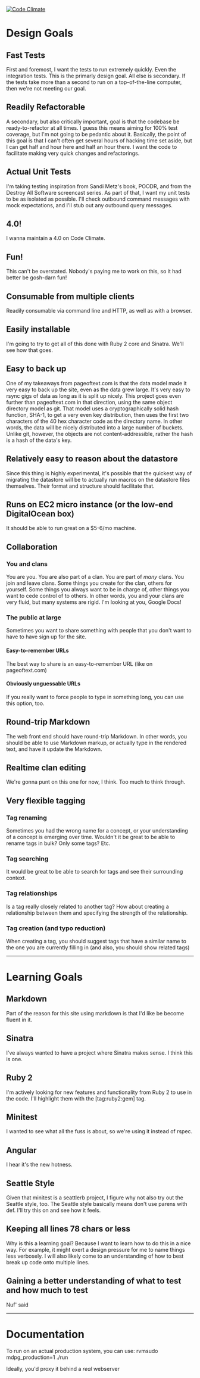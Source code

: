 [![Code Climate](https://codeclimate.com/repos/51fc8a5589af7e46b3072d08/badges/3d6b95dba9f4ffb5bbe2/gpa.png)](https://codeclimate.com/repos/51fc8a5589af7e46b3072d08/feed)

# Design Goals

## Fast Tests

First and foremost, I want the tests to run extremely quickly.  Even the
integration tests.  This is the primarly design goal.  All else is secondary.
If the tests take more than a second to run on a top-of-the-line computer,
then we're not meeting our goal.

## Readily Refactorable

A secondary, but also critically important, goal is that the codebase be
ready-to-refactor at all times.  I guess this means aiming for 100% test
coverage, but I'm not going to be pedantic about it.  Basically, the point of
this goal is that I can't often get several hours of hacking time set aside,
but I can get half and hour here and half an hour there.  I want the code to
facilitate making very quick changes and refactorings.

## Actual Unit Tests

I'm taking testing inspiration from Sandi Metz's book, POODR, and from the
Destroy All Software screencast series.  As part of that, I want my unit tests
to be as isolated as possible.  I'll check outbound command messages with mock
expectations, and I'll stub out any outbound query messages.

## 4.0!

I wanna maintain a 4.0 on Code Climate.

## Fun!

This can't be overstated.  Nobody's paying me to work on this, so it had
better be gosh-darn fun!

## Consumable from multiple clients

Readily consumable via command line and HTTP, as well as with a browser.

## Easily installable

I'm going to try to get all of this done with Ruby 2 core and Sinatra.  We'll
see how that goes.

## Easy to back up

One of my takeaways from pageoftext.com is that the data model made it very
easy to back up the site, even as the data grew large.  It's very easy to
rsync gigs of data as long as it is split up nicely.  This project goes even
further than pageoftext.com in that direction, using the same object directory
model as git.  That model uses a cryptographically solid hash function, SHA-1,
to get a very even key distribution, then uses the first two characters of the
40 hex character code as the directory name.  In other words, the data will be
nicely distributed into a large number of buckets.  Unlike git, however, the
objects are not content-addressible, rather the hash is a hash of the data's
key.

## Relatively easy to reason about the datastore

Since this thing is highly experimental, it's possible that the quickest way
of migrating the datastore will be to actually run macros on the datastore
files themselves.  Their format and structure should facilitate that.


## Runs on EC2 micro instance (or the low-end DigitalOcean box)

It should be able to run great on a $5-6/mo machine.

## Collaboration

### You and clans

You are you.  You are also part of a clan.  You are part of *many* clans.
You join and leave clans.  Some things you create for the clan, others for
yourself.  Some things you always want to be in charge of, other things you
want to cede control of to others.  In other words, you and your clans are
very fluid, but many systems are rigid.  I'm looking at you, Google Docs!

### The public at large

Sometimes you want to share something with people that you don't want to have
to have sign up for the site.

#### Easy-to-remember URLs

The best way to share is an easy-to-remember URL (like on pageoftext.com)

#### Obviously unguessable URLs

If you really want to force people to type in something long, you can use this
option, too.

## Round-trip Markdown

The web front end should have round-trip Markdown.  In other words, you should
be able to use Markdown markup, or actually type in the rendered text, and
have it update the Markdown.

## Realtime clan editing

We're gonna punt on this one for now, I think.  Too much to think through.

## Very flexible tagging

### Tag renaming

Sometimes you had the wrong name for a concept, or your understanding of a
concept is emerging over time.  Wouldn't it be great to be able to rename tags
in bulk?  Only some tags?  Etc.

### Tag searching

It would be great to be able to search for tags and see their surrounding
context.

### Tag relationships

Is a tag really closely related to another tag?  How about creating a
relationship between them and specifying the strength of the relationship.

### Tag creation (and typo reduction)

When creating a tag, you should suggest tags that have a similar name to the
one you are currently filling in (and also, you should show related tags)



---

# Learning Goals

## Markdown

Part of the reason for this site using markdown is that I'd like be become
fluent in it.

## Sinatra

I've always wanted to have a project where Sinatra makes sense.  I think this
is one.

## Ruby 2

I'm actively looking for new features and functionality from Ruby 2 to use
in the code.  I'll highlight them with the [tag:ruby2:gem] tag.

## Minitest

I wanted to see what all the fuss is about, so we're using it instead
of rspec.

## Angular

I hear it's the new hotness.

## Seattle Style

Given that minitest is a seattlerb project, I figure why not also try out the
Seattle style, too.  The Seattle style basically means don't use parens with
def.  I'll try this on and see how it feels.

## Keeping all lines 78 chars or less

Why is this a learning goal?  Because I want to learn how to do this in a nice
way.  For example, it might exert a design pressure for me to name things
less verbosely.  I will also likely come to an understanding of how to best
break up code onto multiple lines.

## Gaining a better understanding of what to test and how much to test

Nuf' said

---

# Documentation

To run on an actual production system, you can use:
rvmsudo mdpg_production=1 ./run

Ideally, you'd proxy it behind a *real* webserver
